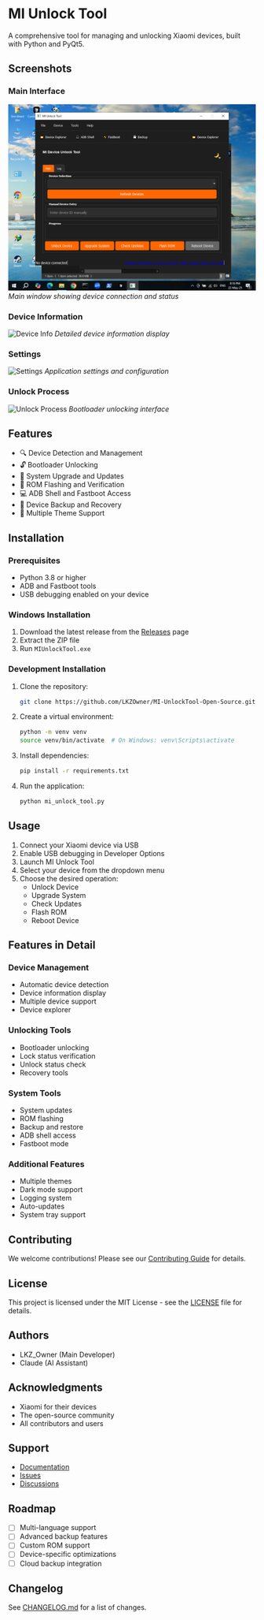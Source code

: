 # MI Unlock Tool

A comprehensive tool for managing and unlocking Xiaomi devices, built with Python and PyQt5.

## Screenshots

### Main Interface
![Main Interface](screenshots/main.png)
*Main window showing device connection and status*

### Device Information
![Device Info](screenshots/device_info.png)
*Detailed device information display*

### Settings
![Settings](screenshots/settings.png)
*Application settings and configuration*

### Unlock Process
![Unlock Process](screenshots/unlock.png)
*Bootloader unlocking interface*

## Features

- 🔍 Device Detection and Management
- 🔓 Bootloader Unlocking
- 🔄 System Upgrade and Updates
- 📱 ROM Flashing and Verification
- 💻 ADB Shell and Fastboot Access
- 💾 Device Backup and Recovery
- 🎨 Multiple Theme Support

## Installation

### Prerequisites

- Python 3.8 or higher
- ADB and Fastboot tools
- USB debugging enabled on your device

### Windows Installation

1. Download the latest release from the [Releases](https://github.com/LKZOwner/MI-UnlockTool-Open-Source.git/releases) page
2. Extract the ZIP file
3. Run `MIUnlockTool.exe`

### Development Installation

1. Clone the repository:
   ```bash
   git clone https://github.com/LKZOwner/MI-UnlockTool-Open-Source.git
   ```

2. Create a virtual environment:
   ```bash
   python -m venv venv
   source venv/bin/activate  # On Windows: venv\Scripts\activate
   ```

3. Install dependencies:
   ```bash
   pip install -r requirements.txt
   ```

4. Run the application:
   ```bash
   python mi_unlock_tool.py
   ```

## Usage

1. Connect your Xiaomi device via USB
2. Enable USB debugging in Developer Options
3. Launch MI Unlock Tool
4. Select your device from the dropdown menu
5. Choose the desired operation:
   - Unlock Device
   - Upgrade System
   - Check Updates
   - Flash ROM
   - Reboot Device

## Features in Detail

### Device Management
- Automatic device detection
- Device information display
- Multiple device support
- Device explorer

### Unlocking Tools
- Bootloader unlocking
- Lock status verification
- Unlock status check
- Recovery tools

### System Tools
- System updates
- ROM flashing
- Backup and restore
- ADB shell access
- Fastboot mode

### Additional Features
- Multiple themes
- Dark mode support
- Logging system
- Auto-updates
- System tray support

## Contributing

We welcome contributions! Please see our [Contributing Guide](CONTRIBUTING.md) for details.

## License

This project is licensed under the MIT License - see the [LICENSE](LICENSE) file for details.

## Authors

- LKZ_Owner (Main Developer)
- Claude (AI Assistant)

## Acknowledgments

- Xiaomi for their devices
- The open-source community
- All contributors and users

## Support

- [Documentation](docs/)
- [Issues](https://github.com/your-repo/mi-unlock-tool/issues)
- [Discussions](https://github.com/your-repo/mi-unlock-tool/discussions)

## Roadmap

- [ ] Multi-language support
- [ ] Advanced backup features
- [ ] Custom ROM support
- [ ] Device-specific optimizations
- [ ] Cloud backup integration

## Changelog

See [CHANGELOG.md](CHANGELOG.md) for a list of changes. 